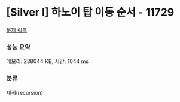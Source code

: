 # [Silver I] 하노이 탑 이동 순서 - 11729 

[문제 링크](https://www.acmicpc.net/problem/11729) 

### 성능 요약

메모리: 238044 KB, 시간: 1044 ms

### 분류

재귀(recursion)

